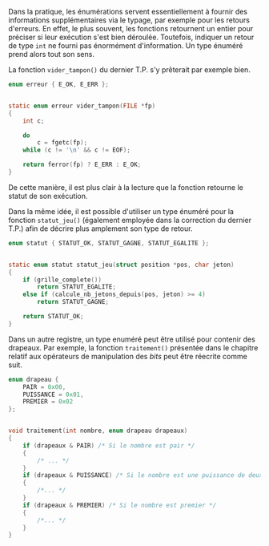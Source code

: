 Dans la pratique, les énumérations servent essentiellement à fournir des informations supplémentaires via le typage, par exemple pour les retours d'erreurs. En effet, le plus souvent, les fonctions retournent un entier pour préciser si leur exécution s'est bien déroulée. Toutefois, indiquer un retour de type `int` ne fourni pas énormément d'information. Un type énuméré prend alors tout son sens.

La fonction `vider_tampon()` du dernier T.P. s'y prêterait par exemple bien.

```c
enum erreur { E_OK, E_ERR };


static enum erreur vider_tampon(FILE *fp)
{
    int c;

    do
        c = fgetc(fp);
    while (c != '\n' && c != EOF);

    return ferror(fp) ? E_ERR : E_OK;
}
```

De cette manière, il est plus clair à la lecture que la fonction retourne le statut de son exécution.

Dans la même idée, il est possible d'utiliser un type énuméré pour la fonction `statut_jeu()` (également employée dans la correction du dernier T.P.) afin de décrire plus amplement son type de retour.

```c
enum statut { STATUT_OK, STATUT_GAGNE, STATUT_EGALITE };


static enum statut statut_jeu(struct position *pos, char jeton)
{
    if (grille_complete())
        return STATUT_EGALITE;
    else if (calcule_nb_jetons_depuis(pos, jeton) >= 4)
        return STATUT_GAGNE;

    return STATUT_OK;
}
```

Dans un autre registre, un type enuméré peut être utilisé pour contenir des drapeaux. Par exemple, la fonction `traitement()` présentée dans le chapitre relatif aux opérateurs de manipulation des *bits* peut être réecrite comme suit.

```c
enum drapeau {
	PAIR = 0x00,
	PUISSANCE = 0x01,
	PREMIER = 0x02
};


void traitement(int nombre, enum drapeau drapeaux)
{
    if (drapeaux & PAIR) /* Si le nombre est pair */
    {
        /* ... */
    }
    if (drapeaux & PUISSANCE) /* Si le nombre est une puissance de deux */
    {
        /*... */
    }
    if (drapeaux & PREMIER) /* Si le nombre est premier */
    {
        /*... */
    }
}
```